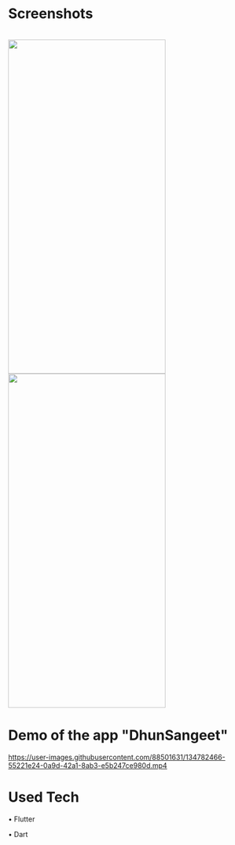 # Screenshots
<br>

<img src="https://user-images.githubusercontent.com/88501631/134782364-d6ad1869-9a7c-4f57-b17f-ef235ce12a2d.png" width="320" height="680"/>
<br>

<img src="https://user-images.githubusercontent.com/88501631/134782325-ca892816-4878-4662-bae6-8eb9487c9512.png" width="320" height="680"/>
<br>




# Demo of the app "DhunSangeet"




https://user-images.githubusercontent.com/88501631/134782466-55221e24-0a9d-42a1-8ab3-e5b247ce980d.mp4


# Used Tech
• Flutter

• Dart

